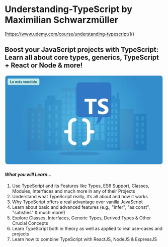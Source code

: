 # Understanding-TypeScript by Maximilian Schwarzmüller

[https://www.udemy.com/course/understanding-typescript/]()

## Boost your JavaScript projects with TypeScript: Learn all about core types, generics, TypeScript + React or Node &amp; more!

![1748975916712](image/README/1748975916712.png)

#### ***What you will Learn...***

1) Use TypeScript and its Features like Types, ES6 Support, Classes, Modules, Interfaces and much more in any of their Projects
2) Understand what TypeScript really, it’s all about and how it works
3) Why TypeScript offers a real advantage over vanilla JavaScript
4) Learn about basic and advanced features (e.g., "infer", "as const", "satisfies" & much more!)
5) Explore Classes, Interfaces, Generic Types, Derived Types & Other Crucial Concepts
6) Learn TypeScript both in theory as well as applied to real use-cases and projects
7) Learn how to combine TypeScript with ReactJS, NodeJS & ExpressJS
